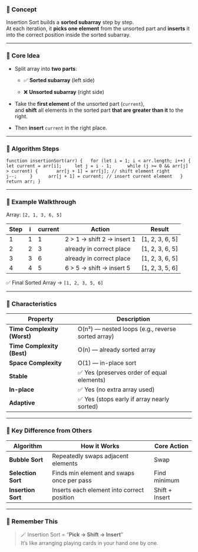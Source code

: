 ### 🔹 Concept

Insertion Sort builds a **sorted subarray** step by step.  
At each iteration, it **picks one element** from the unsorted part and **inserts** it into the correct position inside the sorted subarray.

---

### 🔹 Core Idea

- Split array into **two parts**:
    
    - ✅ **Sorted subarray** (left side)
        
    - ❌ **Unsorted subarray** (right side)
        
- Take the **first element** of the unsorted part (`current`),  
    and **shift** all elements in the sorted part **that are greater than it** to the right.
    
- Then **insert** `current` in the right place.
    

---

### 🔹 Algorithm Steps

`function insertionSort(arr) {   for (let i = 1; i < arr.length; i++) {     let current = arr[i];     let j = i - 1;      while (j >= 0 && arr[j] > current) {       arr[j + 1] = arr[j]; // shift element right       j--;     }      arr[j + 1] = current; // insert current element   }    return arr; }`

---

### 🔹 Example Walkthrough

Array: `[2, 1, 3, 6, 5]`

|Step|i|current|Action|Result|
|---|---|---|---|---|
|1|1|1|2 > 1 → shift 2 → insert 1|[1, 2, 3, 6, 5]|
|2|2|3|already in correct place|[1, 2, 3, 6, 5]|
|3|3|6|already in correct place|[1, 2, 3, 6, 5]|
|4|4|5|6 > 5 → shift → insert 5|[1, 2, 3, 5, 6]|

✅ Final Sorted Array → `[1, 2, 3, 5, 6]`

---

### 🔹 Characteristics

|Property|Description|
|---|---|
|**Time Complexity (Worst)**|O(n²) — nested loops (e.g., reverse sorted array)|
|**Time Complexity (Best)**|O(n) — already sorted array|
|**Space Complexity**|O(1) — in-place sort|
|**Stable**|✅ Yes (preserves order of equal elements)|
|**In-place**|✅ Yes (no extra array used)|
|**Adaptive**|✅ Yes (stops early if array nearly sorted)|

---

### 🔹 Key Difference from Others

|Algorithm|How it Works|Core Action|
|---|---|---|
|**Bubble Sort**|Repeatedly swaps adjacent elements|Swap|
|**Selection Sort**|Finds min element and swaps once per pass|Find minimum|
|**Insertion Sort**|Inserts each element into correct position|Shift + Insert|

---

### 🧠 Remember This

> 🪄 Insertion Sort = “**Pick → Shift → Insert**”  
> It’s like arranging playing cards in your hand one by one.
